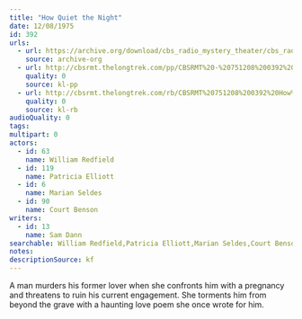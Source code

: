 ```yaml
---
title: "How Quiet the Night"
date: 12/08/1975
id: 392
urls: 
  - url: https://archive.org/download/cbs_radio_mystery_theater/cbs_radio_mystery_theater-0351-0400.zip/cbs_radio_mystery_theater-0351-0400%2Fcbsrmt_0392_how_quiet_the_night.mp3
    source: archive-org
  - url: http://cbsrmt.thelongtrek.com/pp/CBSRMT%20-%20751208%200392%20How%20Quiet%20the%20Night_pp.mp3
    quality: 0
    source: kl-pp
  - url: http://cbsrmt.thelongtrek.com/rb/CBSRMT%20751208%200392%20How%20Quiet%20The%20Night_wuwm%20repeat%205_16_76.mp3
    quality: 0
    source: kl-rb
audioQuality: 0
tags: 
multipart: 0
actors:  
  - id: 63
    name: William Redfield  
  - id: 119
    name: Patricia Elliott  
  - id: 6
    name: Marian Seldes  
  - id: 90
    name: Court Benson
writers:  
  - id: 13
    name: Sam Dann
searchable: William Redfield,Patricia Elliott,Marian Seldes,Court Benson Sam Dann
notes: 
descriptionSource: kf
---
```

A man murders his former lover when she confronts him with a pregnancy and threatens to ruin his current engagement. She torments him from beyond the grave with a haunting love poem she once wrote for him.